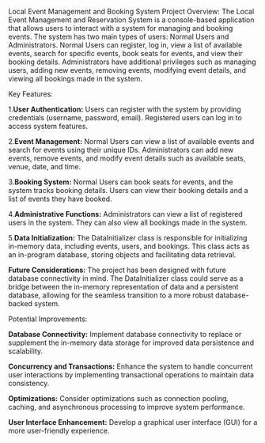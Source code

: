 Local Event Management and Booking System
Project Overview:
The Local Event Management and Reservation System is a console-based application that allows users to interact with a system for managing and booking events. The system has two main types of users: Normal Users and Administrators. Normal Users can register, log in, view a list of available events, search for specific events, book seats for events, and view their booking details. Administrators have additional privileges such as managing users, adding new events, removing events, modifying event details, and viewing all bookings made in the system.

Key Features:

1.**User Authentication:**
    Users can register with the system by providing credentials (username, password, email).
    Registered users can log in to access system features.

2.**Event Management:**
    Normal Users can view a list of available events and search for events using their unique IDs.
    Administrators can add new events, remove events, and modify event details such as available seats, venue, date, and time.

3.**Booking System:**
    Normal Users can book seats for events, and the system tracks booking details.
    Users can view their booking details and a list of events they have booked.

4.**Administrative Functions:**
    Administrators can view a list of registered users in the system.
    They can also view all bookings made in the system.

5.**Data Initialization:**
    The DataInitializer class is responsible for initializing in-memory data, including events, users, and bookings.
    This class acts as an in-program database, storing objects and facilitating data retrieval.

**Future Considerations:**
The project has been designed with future database connectivity in mind. The DataInitializer class could serve as a bridge between the in-memory representation of data and a persistent database, allowing for the seamless transition to a more robust database-backed system.

Potential Improvements:

**Database Connectivity:**
    Implement database connectivity to replace or supplement the in-memory data storage for improved data persistence and scalability.

**Concurrency and Transactions:**
    Enhance the system to handle concurrent user interactions by implementing transactional operations to maintain data consistency.

**Optimizations:**
    Consider optimizations such as connection pooling, caching, and asynchronous processing to improve system performance.

**User Interface Enhancement:**
    Develop a graphical user interface (GUI) for a more user-friendly experience.
